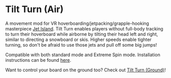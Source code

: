 # Tilt Turn (Air)
A movement mod for VR hoverboarding/jetpacking/grapple-hooking masterpiece [Jet Island](https://store.steampowered.com/app/587220/Jet_Island/). Tilt Turn enables players without full-body tracking to turn their hoverboard while airborne by tilting their head left and right, similar to directing a snowboard or skis. Higher speeds enable tighter turning, so don't be afraid to use those jets and pull off some big jumps!

Compatible with both standard mode and Extreme Spin mode. Installation instructions can be found [here](https://mods.jet-is.land/how-to-install/).

Want to control your board on the ground too? Check out [Tilt Turn (Ground)](https://github.com/gerlacus/JetIsland_TiltTurn/tree/master/TiltTurnGround)!
